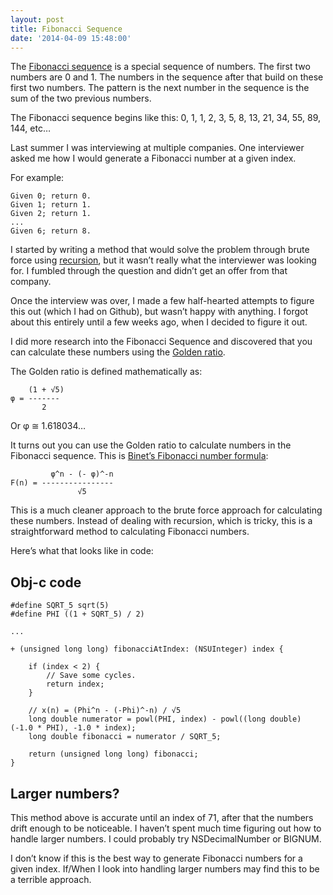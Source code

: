 ```yaml
---
layout: post
title: Fibonacci Sequence
date: '2014-04-09 15:48:00'
---
```


The [Fibonacci sequence](https://en.wikipedia.org/wiki/Fibonacci_number) is a special sequence of numbers. The first two numbers are 0 and 1. The numbers in the sequence after that build on these first two numbers. The pattern is the next number in the sequence is the sum of the two previous numbers.

The Fibonacci sequence begins like this: 0, 1, 1, 2, 3, 5, 8, 13, 21, 34, 55, 89, 144, etc…

Last summer I was interviewing at multiple companies. One interviewer asked me how I would generate a Fibonacci number at a given index.

For example:

    Given 0; return 0.
    Given 1; return 1.
    Given 2; return 1.
    ...
    Given 6; return 8.

I started by writing a method that would solve the problem through brute force using [recursion](https://en.wikipedia.org/wiki/Recursion), but it wasn’t really what the interviewer was looking for. I fumbled through the question and didn’t get an offer from that company.

Once the interview was over, I made a few half-hearted attempts to figure this out (which I had on Github), but wasn’t happy with anything. I forgot about this entirely until a few weeks ago, when I decided to figure it out.

I did more research into the Fibonacci Sequence and discovered that you can calculate these numbers using the [Golden ratio](https://en.wikipedia.org/wiki/Golden_ratio).

The Golden ratio is defined mathematically as:

        (1 + √5)
    φ = -------
           2

Or φ ≅ 1.618034…

It turns out you can use the Golden ratio to calculate numbers in the Fibonacci sequence. This is [Binet’s Fibonacci number formula](http://mathworld.wolfram.com/BinetsFibonacciNumberFormula.html):

             φ^n - (- φ)^-n
    F(n) = ----------------
                   √5

This is a much cleaner approach to the brute force approach for calculating these numbers. Instead of dealing with recursion, which is tricky, this is a straightforward method to calculating Fibonacci numbers.

Here’s what that looks like in code:

## Obj-c code

    #define SQRT_5 sqrt(5)
    #define PHI ((1 + SQRT_5) / 2)
    
    ...
    
    + (unsigned long long) fibonacciAtIndex: (NSUInteger) index {
    
        if (index < 2) {
            // Save some cycles.
            return index;
        }
    
        // x(n) = (Phi^n - (-Phi)^-n) / √5
        long double numerator = powl(PHI, index) - powl((long double) (-1.0 * PHI), -1.0 * index);
        long double fibonacci = numerator / SQRT_5;
    
        return (unsigned long long) fibonacci;
    }

## Larger numbers?

This method above is accurate until an index of 71, after that the numbers drift enough to be noticeable. I haven’t spent much time figuring out how to handle larger numbers. I could probably try NSDecimalNumber or BIGNUM.

I don’t know if this is the best way to generate Fibonacci numbers for a given index. If/When I look into handling larger numbers may find this to be a terrible approach.

